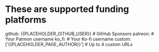# These are supported funding platforms
github: {{PLACEHOLDER_GITHUB_USER}} # GitHub Sponsors
patreon: # Your Patreon username
ko_fi: # Your Ko-fi username
custom: ['{{PLACEHOLDER_PAGE_AUTHOR}}'] # Up to 4 custom URLs
